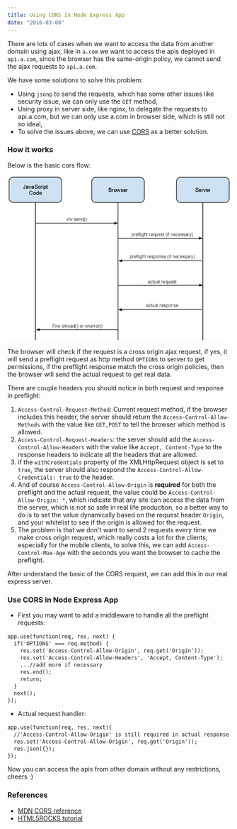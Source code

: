 ```yaml
---
title: Using CORS In Node Express App
date: "2016-03-08"
---
```


There are lots of cases when we want to access the data from another domain using ajax, like in `a.com` we want to access the apis deployed in `api.a.com`, since the browser has the same-origin policy, we cannot send the ajax requests to `api.a.com`. 

We have some solutions to solve this problem:

* Using `jsonp` to send the requests, which has some other issues like security issue, we can only use the `GET` method,  
* Using proxy in server side, like nginx, to delegate the requests to api.a.com, but we can only use a.com in browser side, which is still not so ideal, 
* To solve the issues above, we can use [CORS](https://developer.mozilla.org/en-US/docs/Web/HTTP/Access_control_CORS) as a better solution.

### How it works  

Below is the basic cors flow:

![](../assets/images/2016/03/cors_flow.png)

The browser will check if the request is a cross origin ajax request, if yes, it will send a preflight request as  http method `OPTIONS` to server to get permissions, if the preflight response match the cross origin policies, then the browser will send the actual request to get real data.

There are couple headers you should notice in both request and response in preflight:  
1. `Access-Control-Request-Method`: Current request method, if the browser includes this header, the server should return the `Access-Control-Allow-Methods` with the value like `GET,POST` to tell the browser which method is allowed.
2. `Access-Control-Request-Headers`: the server should add the `Access-Control-Allow-Headers` with the value like `Accept, Content-Type` to the response headers to indicate all the headers that are allowed.
3. if the `withCredentials` property of the XMLHttpRequest object is set to `true`, the server should also respond the `Access-Control-Allow-Credentials: true` to the header.
4. And of course `Access-Control-Allow-Origin` is **required** for both the preflight and the actual request, the value could be `Access-Control-Allow-Origin: *`, which indicate that any site can access the data from the server, which is not so safe in real life production, so a better way to do is to set the value dynamically based on the request header `Origin`, and your whitelist to see if the origin is allowed for the request.
5. The problem is that we don't want to send 2 requests every time we make cross origin request, which really costs a lot for the clients, especially for the mobile clients, to solve this, we can add `Access-Control-Max-Age` with the seconds you want the browser to cache the preflight.

After understand the basic of the CORS request, we can add this in our real express server.

### Use CORS in Node Express App

* First you may want to add a middleware to handle all the preflight requests: 
```
app.use(function(req, res, next) {
  if('OPTIONS' === req.method) {
    res.set('Access-Control-Allow-Origin', req.get('Origin'));
    res.set('Access-Control-Allow-Headers', 'Accept, Content-Type');
    ...//add more if necessary
    res.end();
    return;
  }
  next();
});
```
* Actual request handler:
```
app.use(function(req, res, next){
  //'Access-Control-Allow-Origin' is still required in actual response
  res.set('Access-Control-Allow-Origin', req.get('Origin'));
  res.json({});
});
```

Now you can access the apis from other domain without any restrictions, cheers :)

### References

- [MDN CORS reference](https://developer.mozilla.org/en-US/docs/Web/HTTP/Access_control_CORS)  
- [HTML5ROCKS tutorial](http://www.html5rocks.com/en/tutorials/cors/)